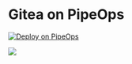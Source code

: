 # Gitea on PipeOps

[![Deploy on PipeOps](https://railway.app/button.svg)](https://railway.app/template/0ELOuE?referralCode=IQhE0B)

![](https://docs.gitea.com/installation/install-with-docker-rootless/)